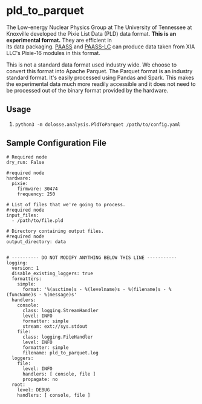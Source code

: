 # pld_to_parquet
The Low-energy Nuclear Physics Group at The University of Tennessee at Knoxville developed the 
Pixie List Data (PLD) data format. **This is an experimental format.** They are efficient in  
its data packaging. [PAASS](https://github.com/pixie16/paass) and 
[PAASS-LC](https://github.com/spaulaus/paass-lc) can produce data taken from XIA LLC's Pixie-16 
modules in this format. 

This is not a standard data format used industry wide. We choose to convert this format into 
Apache Parquet. The Parquet format is an industry standard format. It's easily processed using 
Pandas and Spark. This makes the experimental data much more readily accessible and it does not
need to be processed out of the binary format provided by the hardware.   

## Usage
1. `python3 -m dolosse.analysis.PldToParquet /path/to/config.yaml`

## Sample Configuration File
```
# Required node
dry_run: False

#required node
hardware:
  pixie:
    firmware: 30474
    frequency: 250

# List of files that we're going to process.
#required node
input_files:
  - /path/to/file.pld

# Directory containing output files.
#required node
output_directory: data


# ---------- DO NOT MODIFY ANYTHING BELOW THIS LINE -----------
logging:
  version: 1
  disable_existing_loggers: true
  formatters:
    simple:
      format: '%(asctime)s - %(levelname)s - %(filename)s - %(funcName)s - %(message)s'
  handlers:
    console:
      class: logging.StreamHandler
      level: INFO
      formatter: simple
      stream: ext://sys.stdout
    file:
      class: logging.FileHandler
      level: INFO
      formatter: simple
      filename: pld_to_parquet.log
  loggers:
    file:
      level: INFO
      handlers: [ console, file ]
      propagate: no
  root:
    level: DEBUG
    handlers: [ console, file ]
```